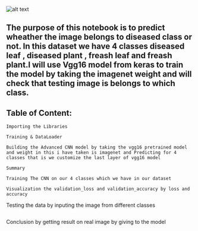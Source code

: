 ![alt text](https://github.com/mayank0rastogi/DeepLearningProjects/blob/main/CottonDiseasePrediction(vgg16)/cotton1.jfif)


## The purpose of this notebook is to predict wheather the image belongs to diseased class or not. In this dataset we have 4 classes diseased leaf , diseased plant , freash leaf and freash plant.I will use  Vgg16 model from keras to train the model by taking the imagenet weight  and will check that testing image is belongs to which class.

## Table of Content:
```
Importing the Libraries
```
```
Training & DataLoader
```
```
Building the Advanced CNN model by taking the vgg16 pretrained model and weight in this i have taken is imagenet and Predicting for 4 classes that is we customize the last layer of vgg16 model 
```
```
Summary
```
```
Training The CNN on our 4 classes which we have in our dataset

```
```
Visualization the validation_loss and validation_accuracy by loss and accuracy
```
Testing the data by inputing the image from different classes 
```
```
Conclusion by getting result on real image by giving to the model 
```
